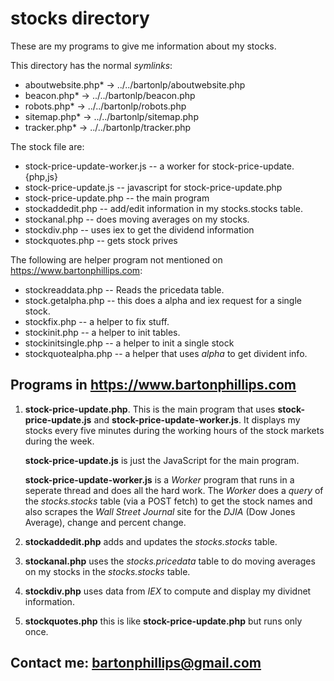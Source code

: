 # stocks directory

These are my programs to give me information about my stocks.

This directory has the normal *symlinks*:

* aboutwebsite.php* -> ../../bartonlp/aboutwebsite.php
* beacon.php* -> ../../bartonlp/beacon.php
* robots.php* -> ../../bartonlp/robots.php
* sitemap.php* -> ../../bartonlp/sitemap.php
* tracker.php* -> ../../bartonlp/tracker.php

The stock file are:

* stock-price-update-worker.js -- a worker for stock-price-update.{php,js}
* stock-price-update.js -- javascript for stock-price-update.php
* stock-price-update.php -- the main program
* stockaddedit.php -- add/edit information in my stocks.stocks table.
* stockanal.php -- does moving averages on my stocks.
* stockdiv.php -- uses iex to get the dividend information
* stockquotes.php -- gets stock prives

The following are helper program not mentioned on https://www.bartonphillips.com:

* stockreaddata.php --  Reads the pricedata table.
* stock.getalpha.php -- this does a alpha and iex request for a single stock.
* stockfix.php -- a helper to fix stuff.
* stockinit.php -- a helper to init tables.
* stockinitsingle.php -- a helper to init a single stock
* stockquotealpha.php -- a helper that uses *alpha* to get divident info.

## Programs in https://www.bartonphillips.com

1. **stock-price-update.php**. This is the main program that uses **stock-price-update.js** and
**stock-price-update-worker.js**. It displays my stocks every five minutes during the working
hours of the stock markets during the week. 

   **stock-price-update.js** is just the JavaScript
for the main program.

   **stock-price-update-worker.js** is a *Worker* program that runs in a seperate thread and does 
all the hard work.
The *Worker* does a *query* of the *stocks.stocks* table (via a POST fetch) to get the stock names
and also scrapes the *Wall Street Journal* site for the *DJIA* (Dow Jones Average), change and
percent change.

1. **stockaddedit.php** adds and updates the *stocks.stocks* table.

1. **stockanal.php** uses the *stocks.pricedata* table to do moving averages on my stocks in the
*stocks.stocks* table.

1. **stockdiv.php** uses data from *IEX* to compute and display my dividnet information.

1. **stockquotes.php** this is like **stock-price-update.php** but runs only once.

## Contact me: [bartonphillips@gmail.com](mailto:bartonphillips@gmail.com)
